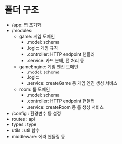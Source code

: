 # 폴더 구조

- /app: 앱 초기화
- /modules:
  - game: 게임 도메인
    - .model: schema
    - .logic: 게임 규칙
    - .controller: HTTP endpoint 핸들러
    - .service: 카드 분배, 턴 처리 등
  - gameEngine: 게임 엔진 도메인
    - .model: schema
    - .logic:
    - .service: createGame 등 게임 엔진 생성 서비스
  - room: 룸 도메인
    - .model: schema
    - .controller: HTTP endpoint 핸들러
    - .service: createRoom 등 룸 생성 서비스
- /config : 환경변수 등 설정
- routes : api
- types : type
- utils : util 함수
- middleware: 에러 핸들링 등

